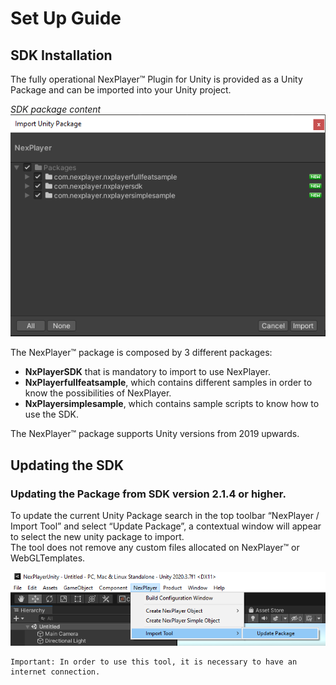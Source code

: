 # Set Up Guide

## SDK Installation

The fully operational NexPlayer™ Plugin for Unity is provided as a Unity Package and can be imported into your Unity project.

*SDK package content*  
![](../assets/basic/setup0.png)

The NexPlayer™ package is composed by 3 different packages:  

- **NxPlayerSDK** that is mandatory to import to use NexPlayer.  
- **NxPlayerfullfeatsample**, which contains different samples in order to know the possibilities of NexPlayer.  
- **NxPlayersimplesample**, which contains sample scripts to know how to use the SDK.

The NexPlayer™ package supports Unity versions from 2019 upwards.

## Updating the SDK

### Updating the Package from SDK version 2.1.4 or higher.

To update the current Unity Package search in the top toolbar “NexPlayer / Import Tool” and select “Update Package”, a contextual window will appear to select the new unity package to import.  
The tool does not remove any custom files allocated on NexPlayer™ or WebGLTemplates.

![](../assets/basic/setup1.png)

	Important: In order to use this tool, it is necessary to have an internet connection.